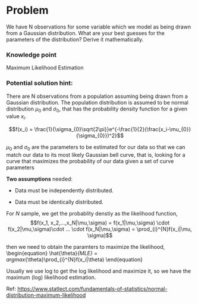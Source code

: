 # Problem

We have N observations for some variable which we model as being drawn from a Gaussian distribution. What are your best guesses for the parameters of the distribution? Derive it mathematically.


### Knowledge point

Maximum Likelihood Estimation


### Potential solution hint:

There are N observations from a population assuming being drawn from a Gaussian distribution. The population distribution is assumed to be normal distribution $\mu_0$ and $\sigma_0$, that has the probability density function for a given value $x_i$.

$$f(x_i) = \frac{1}{\sigma_{0}\sqrt{2\pi}}e^{-\frac{1}{2}(\frac{x_i-\mu_{0}}{\sigma_{0}})^2}$$

$\mu_0$ and $\sigma_0$ are the parameters to be estimated for our data so that we can match our data to its most likely Gaussian bell curve, that is, looking for a curve that maximizes the probability of our data given a set of curve parameters


**Two assumptions** needed: 

* Data must be independently distributed.

* Data must be identically distributed.


For $N$ sample, we get the probablity denstiy as the likelihood function, 
$$f(x_1, x_2,...,x_N|\mu,\sigma) = f(x_1|\mu,\sigma) \cdot f(x_2|\mu,\sigma)\cdot ... \cdot f(x_N|\mu,\sigma) = \prod_{i}^{N}f(x_i|\mu, \sigma)$$

then we need to obtain the paramters to maximize the likelihood,
\begin{equation}
\hat{\theta}_{MLE} = argmax_{\theta}\prod_{i}^{N}f(x_i|\theta)
\end{equation}


Usually we use log to get the log likelihood and maximize it, so we have the maximum (log) likelihood estimation.



Ref: https://www.statlect.com/fundamentals-of-statistics/normal-distribution-maximum-likelihood

